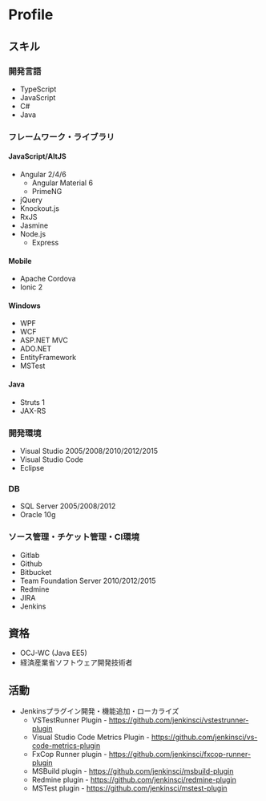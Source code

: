 # Profile

## スキル  

### 開発言語  

* TypeScript  
* JavaScript
* C#
* Java

### フレームワーク・ライブラリ  

#### JavaScript/AltJS  

* Angular 2/4/6 
  * Angular Material 6 
  * PrimeNG
* jQuery
* Knockout.js
* RxJS
* Jasmine
* Node.js
  * Express 

#### Mobile

* Apache Cordova
* Ionic 2

#### Windows 

* WPF
* WCF
* ASP.NET MVC
* ADO.NET
* EntityFramework
* MSTest

#### Java

* Struts 1
* JAX-RS

### 開発環境  

* Visual Studio 2005/2008/2010/2012/2015 
* Visual Studio Code  
* Eclipse  

### DB

* SQL Server 2005/2008/2012  
* Oracle 10g

### ソース管理・チケット管理・CI環境

* Gitlab
* Github
* Bitbucket
* Team Foundation Server 2010/2012/2015
* Redmine
* JIRA
* Jenkins


## 資格  

* OCJ-WC (Java EE5)
* 経済産業省ソフトウェア開発技術者  

## 活動  

* Jenkinsプラグイン開発・機能追加・ローカライズ 
  * VSTestRunner Plugin - https://github.com/jenkinsci/vstestrunner-plugin
  * Visual Studio Code Metrics Plugin - https://github.com/jenkinsci/vs-code-metrics-plugin
  * FxCop Runner plugin - https://github.com/jenkinsci/fxcop-runner-plugin
  * MSBuild plugin - https://github.com/jenkinsci/msbuild-plugin
  * Redmine plugin - https://github.com/jenkinsci/redmine-plugin
  * MSTest plugin - https://github.com/jenkinsci/mstest-plugin
  
